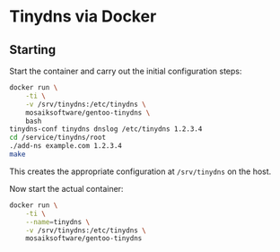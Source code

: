 # Tinydns via Docker

## Starting

Start the container and carry out the initial configuration steps:
```sh
docker run \
	-ti \
	-v /srv/tinydns:/etc/tinydns \
	mosaiksoftware/gentoo-tinydns \
	bash
tinydns-conf tinydns dnslog /etc/tinydns 1.2.3.4
cd /service/tinydns/root
./add-ns example.com 1.2.3.4
make
```

This creates the appropriate configuration at `/srv/tinydns` on the host.

Now start the actual container:
```sh
docker run \
	-ti \
	--name=tinydns \
	-v /srv/tinydns:/etc/tinydns \
	mosaiksoftware/gentoo-tinydns
```
